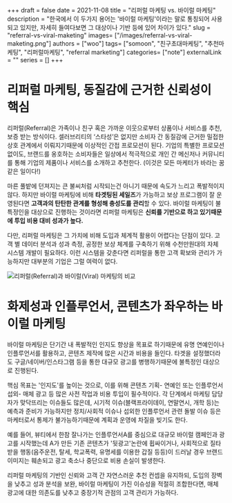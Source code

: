 +++ 
draft = false
date = 2021-11-08
title = "리퍼럴 마케팅 vs. 바이럴 마케팅"
description = "한국에서 이 두가지 용어는 '바이럴 마케팅'이라는 말로 통칭되어 사용되고 있지만, 자세히 들여다보면 그 대상이나 기반 등에 있어 차이가 있다."
slug = "referral-vs-viral-maketing"
images= ["/images/referral-vs-viral-maketing.png"]
authors = ["woo"]
tags= ["somoon", "친구초대마케팅", "추천마케팅", "리퍼럴마케팅", "referral marketing"]
categories= ["note"]
externalLink = ""
series = []
+++


# 리퍼럴 마케팅, 동질감에 근거한 신뢰성이 핵심
리퍼럴(Referral)은 가족이나 친구 혹은 가까운 이웃으로부터 상품이나 서비스를 추천, 보증 받는 방식이다. 셀러브리티의 ‘스타성’은 없지만 소비자 간 동질감에 근거한 밀접한 상호 관계에서 이뤄지기때문에 이상적인 간접 프로모션이 된다. 기업의 특별한 프로모션없이도, 브랜드를 옹호하는 소비자들은 일상에서 적극적으로 개인 간 메신저나 커뮤니티를 통해 기업의 제품이나 서비스를 소개하고 추천한다. (이것은 모든 마케터가 바라는 꿈같은 일이다!)

마른 풀밭에 던져지는 큰 불씨처럼 시작되는건 아니기 때문에 속도가 느리고 폭발적이지 않다. 하지만 바이럴 마케팅에 비해 <strong>타겟팅된 세일즈</strong>가 가능하고 보상 프로그램이 잘 운영된다면 <strong>고객과의 탄탄한 관계를 형성해 충성도를 관리</strong>할 수 있다. 바이럴 마케팅이 불특정인을 대상으로 진행하는 것이라면 리퍼럴 마케팅은 <strong>신뢰를 기반으로 하고 있기때문에 투입 비용 대비 성과가 높다.</strong> 

다만, 리퍼럴 마케팅은 그 가치에 비해 도입과 체계적 활용이 어렵다는 단점이 있다. 고객 별 데이터 분석과 성과 측정, 공정한 보상 체계를 구축하기 위해 수천만원대의 자체 시스템 개발이 필요하다. 이런 시스템을 갖춘다면 리퍼럴을 통한 고객 확보와 관리가 가능하지만 대부분의 기업은 그럴 여력이 없다. 

![리퍼럴(Referral)과 바이럴(Viral) 마케팅의 비교](/images/referral-vs-viral-maketing_wooworks.png)

# 화제성과 인플루언서, 콘텐츠가 좌우하는 바이럴 마케팅
바이럴 마케팅은 단기간 내 폭발적인 인지도 향상을 목표로 하기때문에 유명 연예인이나 인플루언서를 활용하고, 콘텐츠 제작에 많은 시간과 비용을 들인다. 타겟을 설정했더라도 구글/네이버/인스타그램 등을 통한 대규모 광고를 병행하기때문에 불특정인 대상으로 진행된다.

핵심 목표는 '인지도'를 높이는 것으로, 이를 위해 콘텐츠 기획- 연예인 또는 인플루언서 섭외- 매체 광고 등 많은 사전 작업과 비용 투입이 필수적이다. 각 단계에서 마케팅 담당자가 맞닥뜨리는 이슈들도 많은데, 시기적 이슈(블랙프라이데이, 연말연시, 개학 등)는 예측과 준비가 가능하지만 정치/사회적 이슈나 섭외한 인플루언서 관련 돌발 이슈 등은 마케터로서 통제가 불가능하기때문에 계획과 운영에 차질을 빚기도 한다. 

예를 들어, 뷰티에서 한참 잘나가는 인플루언서A를 중심으로 대규모 바이럴 캠페인과 광고를 시작했는데 A가 만든 기존 콘텐츠가 '뒷광고'논란에 휩싸이거나, 사회적으로 질타 받을 행동(음주운전, 탈세, 학교폭력, 유명세를 이용한 갑질 등등)이 드러날 경우 브랜드 이미지는 훼손되고 광고 축소나 중단으로 비용 손실이 발생한다. 

리퍼럴 마케팅의 기반인 신뢰와 고객 간 자연스러운 추천 컨셉을 유지하되, 도입의 장벽을 낮추고 성과 분석을 보완, 바이럴 마케팅이 가진 이슈성을 적절히 조합한다면, 매체 광고에 대한 의존도를 낮추고 중장기적 관점의 고객 관리가 가능하다.


<!-- <hr><p><a href="https://somoon.io" rel="noreferrer">소문(somoon)</a>은 리퍼럴 마케팅 솔루션으로 브랜드 성장의 엔진 역할을 합니다. 간단하게 우리 브랜드를 위한 친구 초대 프로그램을 만들고 원하는 페이지에 설치하세요. 고객의 추천으로 새로운 고객을 만나면 마케팅 효율이 높아집니다.  </p><div class="kg-card kg-button-card kg-align-left"><a href="https://tally.so#tally-open=waex9Z&amp;tally-layout=modal&amp;tally-emoji-text=📩&amp;tally-emoji-animation=wave" class="kg-btn kg-btn-accent">문의 남기기</a></div> -->